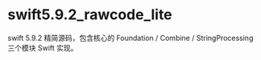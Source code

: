 # swift5.9.2_rawcode_lite
swift 5.9.2 精简源码，包含核心的 Foundation / Combine / StringProcessing 三个模块 Swift 实现。
